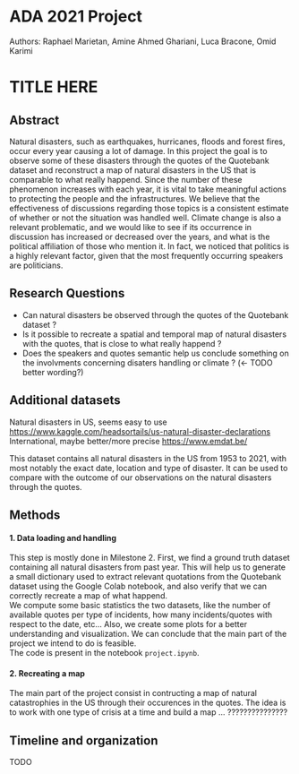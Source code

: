 # ADA 2021 Project
Authors: Raphael Marietan, Amine Ahmed Ghariani, Luca Bracone, Omid Karimi

# TITLE HERE

## Abstract
Natural disasters, such as earthquakes, hurricanes, floods and forest fires,
occur every year causing a lot of damage. In this project the goal is to observe
some of these disasters through the quotes of the Quotebank dataset and
reconstruct a map of natural disasters in the US that is comparable to what
really happend. Since the number of these phenomenon increases with each year,
it is vital to take meaningful actions to protecting the people and the
infrastructures. We believe that the effectiveness of discussions regarding
those topics is a consistent estimate of whether or not the situation was
handled well. Climate change is also a relevant problematic, and we would like
to see if its occurrence in discussion has increased or decreased over the
years, and what is the political affiliation of those who mention it. In fact,
we noticed that politics is a highly relevant factor, given that the most
frequently occurring speakers are politicians.

## Research Questions
- Can natural disasters be observed through the quotes of the Quotebank dataset ?
- Is it possible to recreate a spatial and temporal map of natural disasters with the quotes, that is close to what really happend ?
- Does the speakers and quotes semantic help us conclude something on the involvments concerning disaters handling  or climate ? (<- TODO better wording?)

## Additional datasets
Natural disasters in US, seems easy to use </br >
https://www.kaggle.com/headsortails/us-natural-disaster-declarations </br >
International, maybe better/more precise
https://www.emdat.be/ </br >

This dataset contains all natural disasters in the US from 1953 to 2021, with most notably the exact date, location and type of disaster. It can be used to compare with the outcome of our observations on the natural disasters through the quotes.

## Methods
#### 1. Data loading and handling
This step is mostly done in Milestone 2. First, we find a ground truth dataset containing all natural disasters from past year. This will help us to generate a small dictionary used to extract relevant quotations from the Quotebank dataset using the Google Colab notebook, and also verify that we can correctly recreate a map of what happend. </br >
We compute some basic statistics the two datasets, like the number of available quotes per type of incidents, how many incidents/quotes with respect to the date, etc... Also, we create some plots for a better understanding and visualization. We can conclude that the main part of the project we intend to do is feasible. </br >
The code is present in the notebook ```project.ipynb```.
#### 2. Recreating a map
The main part of the project consist in contructing a map of natural catastrophies in the US through their occurences in the quotes. The idea is to work with one type of crisis at a time and build a map ... ???????????????

## Timeline and organization
TODO
